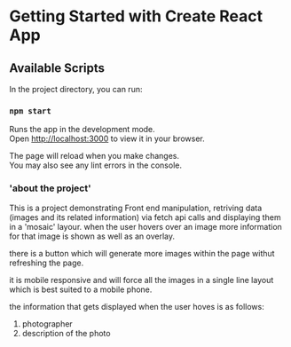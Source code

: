 # Getting Started with Create React App

## Available Scripts

In the project directory, you can run:

### `npm start`

Runs the app in the development mode.\
Open [http://localhost:3000](http://localhost:3000) to view it in your browser.

The page will reload when you make changes.\
You may also see any lint errors in the console.

### 'about the project'

This is a project demonstrating Front end manipulation, retriving data (images and its related information) via fetch api calls and displaying them in a 'mosaic' layour. when the user hovers over an image more information for that image is shown as well as an overlay.

there is a button which will generate more images within the page withut refreshing the page.

it is mobile responsive and will force all the images in a single line layout which is best suited to a mobile phone.

the information that gets displayed when the user hoves is as follows:

1) photographer
2) description of the photo


